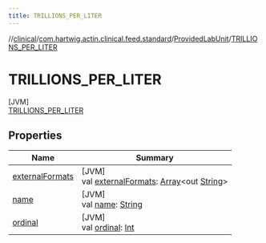 ```yaml
---
title: TRILLIONS_PER_LITER
---
```

//[clinical](../../../../index.html)/[com.hartwig.actin.clinical.feed.standard](../../index.html)/[ProvidedLabUnit](../index.html)/[TRILLIONS_PER_LITER](index.html)



# TRILLIONS_PER_LITER



[JVM]\
[TRILLIONS_PER_LITER](index.html)



## Properties


| Name | Summary |
|---|---|
| [externalFormats](../external-formats.html) | [JVM]<br>val [externalFormats](../external-formats.html): [Array](https://kotlinlang.org/api/latest/jvm/stdlib/kotlin/-array/index.html)&lt;out [String](https://kotlinlang.org/api/latest/jvm/stdlib/kotlin/-string/index.html)&gt; |
| [name](../-n-o-n-e/index.html#-372974862%2FProperties%2F1757943785) | [JVM]<br>val [name](../-n-o-n-e/index.html#-372974862%2FProperties%2F1757943785): [String](https://kotlinlang.org/api/latest/jvm/stdlib/kotlin/-string/index.html) |
| [ordinal](../-n-o-n-e/index.html#-739389684%2FProperties%2F1757943785) | [JVM]<br>val [ordinal](../-n-o-n-e/index.html#-739389684%2FProperties%2F1757943785): [Int](https://kotlinlang.org/api/latest/jvm/stdlib/kotlin/-int/index.html) |

